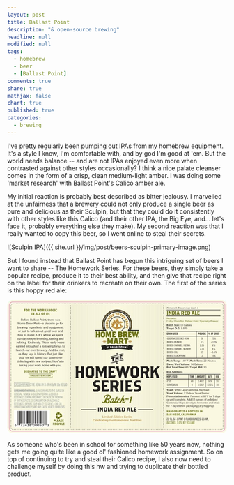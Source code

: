 ```yaml
---
layout: post
title: Ballast Point
description: "& open-source brewing"
headline: null
modified: null
tags: 
  - homebrew
  - beer
  - [Ballast Point]
comments: true
share: true
mathjax: false
chart: true
published: true
categories: 
  - brewing
---
```


I've pretty regularly been pumping out IPAs from my homebrew equipment. It's a style I know, I'm comfortable with, and by god I'm good at 'em. But the world needs balance -- and are not IPAs enjoyed even more when contrasted against other styles occasionally? I think a nice palate cleanser comes in the form of a crisp, clean medium-light amber. I was doing some 'market research' with Ballast Point's Calico amber ale. 

My initial reaction is probably best described as bitter jealousy. I marvelled at the unfairness that a brewery could not only produce a single beer as pure and delicious as their Sculpin, but that they could do it consistently with other styles like this Calico (and their other IPA, the Big Eye, and... let's face it, probably everything else they make). My second reaction was that I really wanted to copy this beer, so I went online to steal their secrets.

![Sculpin IPA]({{ site.url }}/img/post/beers-sculpin-primary-image.png)

But I found instead that Ballast Point has begun this intriguing set of beers I want to share -- The Homework Series. For these beers, they simply take a popular recipe, produce it to their best ability, and then give that recipe right on the label for their drinkers to recreate on their own. The first of the series is this hoppy red ale: 

![Sculpin IPA](/img/post/homework-series-1.jpg)

As someone who's been in school for something like 50 years now, nothing gets me going quite like a good ol' fashioned homework assignment. So on top of continuing to try and steal their Calico recipe, I also now need to challenge myself by doing this hw and trying to duplicate their bottled product.